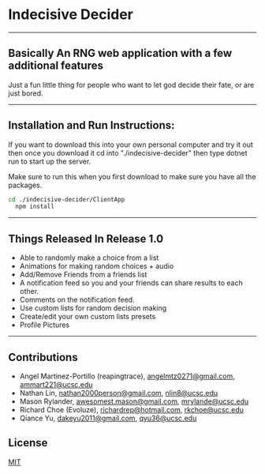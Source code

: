 # Indecisive Decider
---
## Basically An RNG web application with a few additional features
Just a fun little thing for people who want to let god decide their fate, or are just bored.

---
## Installation and Run Instructions:
If you want to download this into your own personal computer and try it out then once you download it cd into "./indecisive-decider" then type dotnet run to start up the server.

Make sure to run this when you first download to make sure you have all the packages.
```bash
cd ./indecisive-decider/ClientApp 
  npm install
```

---

## Things Released In Release 1.0
* Able to randomly make a choice from a list
* Animations for making random choices + audio
* Add/Remove Friends from a friends list
* A notification feed so you and your friends can share results to each other.
* Comments on the notification feed.
* Use custom lists for random decision making
* Create/edit your own custom lists presets
* Profile Pictures

---
## Contributions
- Angel Martinez-Portillo (reapingtrace), angelmtz0271@gmail.com, ammart221@ucsc.edu
- Nathan Lin, nathan2000person@gmail.com, nlin8@ucsc.edu
- Mason Rylander, awesomest.mason@gmail.com, mrylande@ucsc.edu 
- Richard Choe (Evoluze), richardrep@hotmail.com, rkchoe@ucsc.edu
- Qiance Yu, dakeyu2011@gmail.com, qyu36@ucsc.edu

## License
[MIT](https://choosealicense.com/licenses/mit/)
